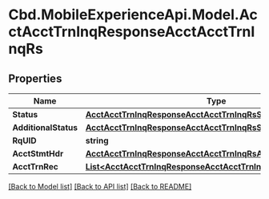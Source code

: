 # Cbd.MobileExperienceApi.Model.AcctAcctTrnInqResponseAcctAcctTrnInqRs

## Properties

Name | Type | Description | Notes
------------ | ------------- | ------------- | -------------
**Status** | [**AcctAcctTrnInqResponseAcctAcctTrnInqRsStatus**](AcctAcctTrnInqResponseAcctAcctTrnInqRsStatus.md) |  | 
**AdditionalStatus** | [**AcctAcctTrnInqResponseAcctAcctTrnInqRsStatus**](AcctAcctTrnInqResponseAcctAcctTrnInqRsStatus.md) |  | [optional] 
**RqUID** | **string** |  | [optional] 
**AcctStmtHdr** | [**AcctAcctTrnInqResponseAcctAcctTrnInqRsAcctStmtHdr**](AcctAcctTrnInqResponseAcctAcctTrnInqRsAcctStmtHdr.md) |  | [optional] 
**AcctTrnRec** | [**List&lt;AcctAcctTrnInqResponseAcctAcctTrnInqRsAcctTrnRecInner&gt;**](AcctAcctTrnInqResponseAcctAcctTrnInqRsAcctTrnRecInner.md) |  | [optional] 

[[Back to Model list]](../README.md#documentation-for-models) [[Back to API list]](../README.md#documentation-for-api-endpoints) [[Back to README]](../README.md)

